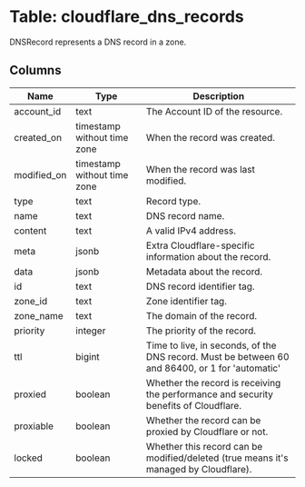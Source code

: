 
# Table: cloudflare_dns_records
DNSRecord represents a DNS record in a zone.
## Columns
| Name        | Type           | Description  |
| ------------- | ------------- | -----  |
|account_id|text|The Account ID of the resource.|
|created_on|timestamp without time zone|When the record was created.|
|modified_on|timestamp without time zone|When the record was last modified.|
|type|text|Record type.|
|name|text|DNS record name.|
|content|text|A valid IPv4 address.|
|meta|jsonb|Extra Cloudflare-specific information about the record.|
|data|jsonb|Metadata about the record.|
|id|text|DNS record identifier tag.|
|zone_id|text|Zone identifier tag.|
|zone_name|text|The domain of the record.|
|priority|integer|The priority of the record.|
|ttl|bigint|Time to live, in seconds, of the DNS record. Must be between 60 and 86400, or 1 for 'automatic'|
|proxied|boolean|Whether the record is receiving the performance and security benefits of Cloudflare.|
|proxiable|boolean|Whether the record can be proxied by Cloudflare or not.|
|locked|boolean|Whether this record can be modified/deleted (true means it's managed by Cloudflare).|
